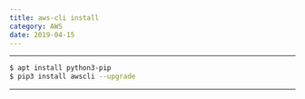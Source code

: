 ```yaml
---
title: aws-cli install
category: AWS
date: 2019-04-15
---
```


-----

```bash
$ apt install python3-pip
$ pip3 install awscli --upgrade
```

-----
